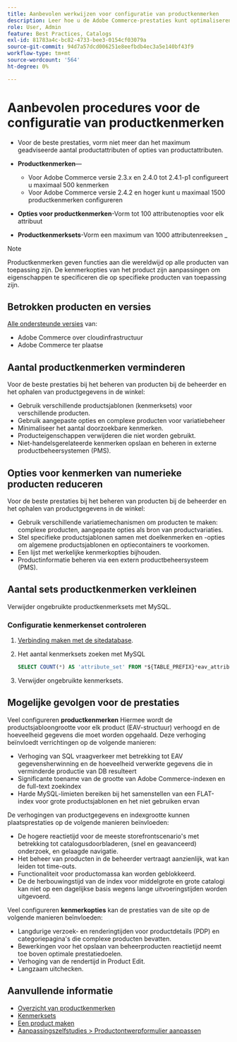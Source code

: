```yaml
---
title: Aanbevolen werkwijzen voor configuratie van productkenmerken
description: Leer hoe u de Adobe Commerce-prestaties kunt optimaliseren door het aantal productkenmerken, kenmerkopties en kenmerksets te beperken
role: User, Admin
feature: Best Practices, Catalogs
exl-id: 81783a4c-bc82-4733-bee3-0154cf03079a
source-git-commit: 94d7a57dcd006251e8eefbdb4ec3a5e140bf43f9
workflow-type: tm+mt
source-wordcount: '564'
ht-degree: 0%

---
```


# Aanbevolen procedures voor de configuratie van productkenmerken

- Voor de beste prestaties, vorm niet meer dan het maximum geadviseerde aantal productattributen of opties van productattributen.

- **Productkenmerken**—
   - Voor Adobe Commerce versie 2.3.x en 2.4.0 tot 2.4.1-p1 configureert u maximaal 500 kenmerken
   - Voor Adobe Commerce versie 2.4.2 en hoger kunt u maximaal 1500 productkenmerken configureren
- **Opties voor productkenmerken**-Vorm tot 100 attributenopties voor elk attribuut
- **Productkenmerksets**-Vorm een maximum van 1000 attributenreeksen _
>[!NOTE]
>
>Productkenmerken geven functies aan die wereldwijd op alle producten van toepassing zijn. De kenmerkopties van het product zijn aanpassingen om eigenschappen te specificeren die op specifieke producten van toepassing zijn.

## Betrokken producten en versies

[Alle ondersteunde versies](../../../release/versions.md) van:

- Adobe Commerce over cloudinfrastructuur
- Adobe Commerce ter plaatse

## Aantal productkenmerken verminderen

Voor de beste prestaties bij het beheren van producten bij de beheerder en het ophalen van productgegevens in de winkel:

- Gebruik verschillende productsjablonen (kenmerksets) voor verschillende producten.
- Gebruik aangepaste opties en complexe producten voor variatiebeheer
- Minimaliseer het aantal doorzoekbare kenmerken.
- Producteigenschappen verwijderen die niet worden gebruikt.
- Niet-handelsgerelateerde kenmerken opslaan en beheren in externe productbeheersystemen (PMS).

## Opties voor kenmerken van numerieke producten reduceren

Voor de beste prestaties bij het beheren van producten bij de beheerder en het ophalen van productgegevens in de winkel:

- Gebruik verschillende variatiemechanismen om producten te maken: complexe producten, aangepaste opties als bron van productvariaties.
- Stel specifieke productsjablonen samen met doelkenmerken en -opties om algemene productsjablonen en optiecontainers te voorkomen.
- Een lijst met werkelijke kenmerkopties bijhouden.
- Productinformatie beheren via een extern productbeheersysteem (PMS).

## Aantal sets productkenmerken verkleinen

Verwijder ongebruikte productkenmerksets met MySQL.

### Configuratie kenmerkenset controleren

1. [Verbinding maken met de sitedatabase](https://devdocs.magento.com/cloud/project/services-mysql.html#connect-to-the-database).

1. Het aantal kenmerksets zoeken met MySQL

   ```sql
   SELECT COUNT(*) AS 'attribute_set' FROM *${TABLE_PREFIX}*eav_attribute_set;
   ```

1. Verwijder ongebruikte kenmerksets.

## Mogelijke gevolgen voor de prestaties

Veel configureren **productkenmerken** Hiermee wordt de productsjabloongrootte voor elk product (EAV-structuur) verhoogd en de hoeveelheid gegevens die moet worden opgehaald. Deze verhoging beïnvloedt verrichtingen op de volgende manieren:

- Verhoging van SQL vraagverkeer met betrekking tot EAV gegevensherwinning en de hoeveelheid verwerkte gegevens die in verminderde productie van DB resulteert
- Significante toename van de grootte van Adobe Commerce-indexen en de full-text zoekindex
- Harde MySQL-limieten bereiken bij het samenstellen van een FLAT-index voor grote productsjablonen en het niet gebruiken ervan

De verhogingen van productgegevens en indexgrootte kunnen plaatsprestaties op de volgende manieren beïnvloeden:

- De hogere reactietijd voor de meeste storefrontscenario&#39;s met betrekking tot catalogusdoorbladeren, (snel en geavanceerd) onderzoek, en gelaagde navigatie.
- Het beheer van producten in de beheerder vertraagt aanzienlijk, wat kan leiden tot time-outs.
- Functionaliteit voor productomassa kan worden geblokkeerd.
- De de herbouwingstijd van de index voor middelgrote en grote catalogi kan niet op een dagelijkse basis wegens lange uitvoeringstijden worden uitgevoerd.

Veel configureren **kenmerkopties** kan de prestaties van de site op de volgende manieren beïnvloeden:

- Langdurige verzoek- en renderingtijden voor productdetails (PDP) en categoriepagina&#39;s die complexe producten bevatten.
- Bewerkingen voor het opslaan van beheerproducten reactietijd neemt toe boven optimale prestatiedoelen.
- Verhoging van de rendertijd in Product Edit.
- Langzaam uitchecken.

## Aanvullende informatie

- [Overzicht van productkenmerken](https://experienceleague.adobe.com/docs/commerce-admin/catalog/product-attributes/product-attributes.html)
- [Kenmerksets](https://experienceleague.adobe.com/docs/commerce-admin/catalog/product-attributes/create/attribute-sets.html)
- [Een product maken](https://experienceleague.adobe.com/docs/commerce-admin/catalog/products/product-create.html)
- [Aanpassingszelfstudies > Productontwerpformulier aanpassen](https://developer.adobe.com/commerce/php/tutorials/admin/custom-product-creation-form/)
